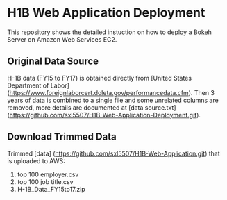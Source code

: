 # H1B Web Application Deployment
This repository shows the detailed instuction on how to deploy a Bokeh Server on Amazon Web Services EC2.

## Original Data Source
H-1B data (FY15 to FY17) is obtained directly from [United States Department of Labor] (https://www.foreignlaborcert.doleta.gov/performancedata.cfm). Then 3 years of data is combined to a single file and some unrelated columns are removed, more details are documented at [data source.txt] (https://github.com/sxl5507/H1B-Web-Application-Deployment.git). 

## Download Trimmed Data
Trimmed [data] (https://github.com/sxl5507/H1B-Web-Application.git) that is uploaded to AWS:
1. top 100 employer.csv
2. top 100 job title.csv
3. H-1B_Data_FY15to17.zip

